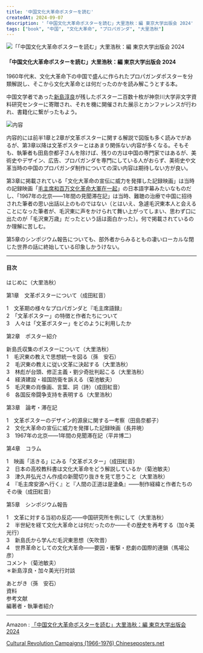 ```yaml
---
title: '中国文化大革命ポスターを読む'
createdAt: 2024-09-07
description: '「中国文化大革命ポスターを読む」大里浩秋：編 東京大学出版会 2024'
tags: ["book", "中国", "文化大革命", "プロパガンダ", "大里浩秋"]
---
```


![「「中国文化大革命ポスターを読む」大里浩秋：編 東京大学出版会 2024](https://i.gyazo.com/56d676652c8758be23059a3e1f9c97f1.png)

#### 「中国文化大革命ポスターを読む」大里浩秋：編 東京大学出版会 2024

1960年代末、文化大革命下の中国で盛んに作られたプロパガンダポスターを分類解説し、そこから文化大革命とは何だったのかを読み解こうとする本。

中国文学者であった[新島淳良](https://ja.wikipedia.org/wiki/%E6%96%B0%E5%B3%B6%E6%B7%B3%E8%89%AF)が残したポスター二百数十枚が神奈川大学非文字資料研究センターに寄贈され、それを機に開催された展示とカンファレンスが行われ、書籍化に繋がったもよう。

![内容](https://i.gyazo.com/0f5b037a56d121b3a262d71a049935d2.png)

内容的には前半1章と2章が文革ポスターに関する解説で図版も多く読みでがあるが、第3章以降は文革ポスターとはあまり関係ない内容が多くなる。そもそも、執筆者も田島奈都子さんを除けば、残りの方は中国の専門家ではあるが、美術史やデザイン、広告、プロパガンダを専門にしている人がおらず、美術史や文革当時の中国のプロパガンダ制作についての深い内容は期待しない方が良い。

第3章に掲載されている「文化大革命の宣伝に威力を発揮した記録映画」は当時の記録映画「[毛主席和百万文化革命大軍在一起](https://youtu.be/sY_mRzywEYU?si=t583v06bWukvucpC)」の日本語字幕みたいなものだし、「1967年の北京――1年間の見聞滞在記」は当時、難聴の治療で中国に招待された筆者の思い出話以上のものではない（とはいえ、急遽毛沢東本人と会えることになった筆者が、毛沢東に声をかけられて舞い上がってしまい、思わず口に出たのが「毛沢東万歳」だったという話は面白かった）。何で掲載されているのか理解に苦しむ。

第5章のシンポジウム報告についても、部外者からみるともの凄いローカルな閉じた世界の話に終始している印象しかうけない。

---
#### 目次

はじめに（大里浩秋）

第1章　文革ポスターについて（成田紅音）

1　文革期の様々なプロパガンダと『毛主席語録』  
2　「文革ポスター」の特徴と作者たちについて  
3　人々は「文革ポスター」をどのように利用したか  

第2章　ポスター紹介

新島氏収集のポスターについて（大里浩秋）  
1　毛沢東の教えで思想統一を図る（孫　安石）  
2　毛沢東の教えに従い文革に決起する（大里浩秋）  
3　林彪が台頭、修正主義・劉少奇批判起こる（大里浩秋）  
4　経済建設・祖国防衛を訴える（菊池敏夫）  
5　毛沢東の肖像画、言葉、詞（詩）（成田紅音）  
6　各国反帝闘争支持を表明する（大里浩秋）  

第3章　論考・滞在記

1　文革ポスターのデザイン的源泉に関する一考察（田島奈都子）  
2　文化大革命の宣伝に威力を発揮した記録映画（長井暁）  
3　1967年の北京――1年間の見聞滞在記（平井博二）  

第4章　コラム

1　映画「活きる」にみる「文革ポスター」（成田紅音）  
2　日本の高校教科書は文化大革命をどう解説しているか（菊池敏夫）  
3　津久井弘光さん作成の新聞切り抜きを見て思うこと（大里浩秋）  
4　『毛主席安源へ行く』と『人間の正道は是滄桑』――制作経緯と作者たちのその後（成田紅音）  

第5章　シンポジウム報告

1　文革に対する当初の反応――中国研究所を例にして（大里浩秋）  
2　半世紀を経て文化大革命とは何だったのか――その歴史を再考する（加々美光行）  
3　新島氏から学んだ毛沢東思想（矢吹晋）  
4　世界革命としての文化大革命――要因・衝撃・悲劇の国際的連鎖（馬場公彦）  
コメント（菊池敏夫）  
＊新島淳良・加々美光行対談  

あとがき（孫　安石）  
資料  
参考文献  
編著者・執筆者紹介

---

Amazon : [「中国文化大革命ポスターを読む」大里浩秋：編 東京大学出版会 2024](https://www.amazon.co.jp/dp/4130210866)    

[Cultural Revolution Campaigns (1966-1976) Chineseposters.net](https://chineseposters.net/themes/cultural-revolution-campaigns)
